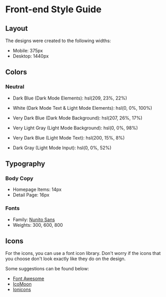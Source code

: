 # Front-end Style Guide

## Layout

The designs were created to the following widths:

- Mobile: 375px
- Desktop: 1440px

## Colors

### Neutral

- Dark Blue (Dark Mode Elements): hsl(209, 23%, 22%)
- White (Dark Mode Text & Light Mode Elements): hsl(0, 0%, 100%)
  
- Very Dark Blue (Dark Mode Background): hsl(207, 26%, 17%)
- Very Light Gray (Light Mode Background): hsl(0, 0%, 98%)
  
- Very Dark Blue (Light Mode Text): hsl(200, 15%, 8%)
- Dark Gray (Light Mode Input): hsl(0, 0%, 52%)

## Typography

### Body Copy

- Homepage Items: 14px
- Detail Page: 16px 

### Fonts

- Family: [Nunito Sans](https://fonts.google.com/specimen/Nunito+Sans)
- Weights: 300, 600, 800

## Icons

For the icons, you can use a font icon library. Don't worry if the icons that you choose don't look exactly like they do on the design.

Some suggestions can be found below:

- [Font Awesome](https://fontawesome.com)
- [IcoMoon](https://icomoon.io)
- [Ionicons](https://ionicons.com)
